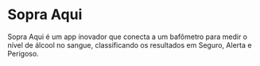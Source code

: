 # Sopra Aqui

Sopra Aqui é um app inovador que conecta a um bafômetro para medir o nível de álcool no sangue, classificando os resultados em Seguro, Alerta e Perigoso.
